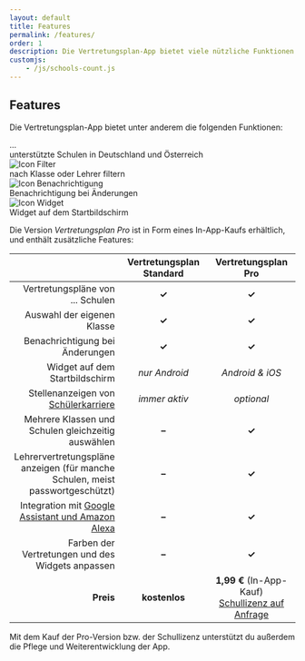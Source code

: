 ```yaml
---
layout: default
title: Features
permalink: /features/
order: 1
description: Die Vertretungsplan-App bietet viele nützliche Funktionen. Die Pro-Version enthält noch zusätzliche Vorteile wie die Anzeige von Lehrervertretungsplänen.
customjs:
    - /js/schools-count.js
---
```


<style>
.table tr th:not(:first-child), .table tr td:not(:first-child) {
width:250px;
}
</style>

Features
--------

Die Vertretungsplan-App bietet unter anderem die folgenden Funktionen: 

<div class="row">
    <div class="col-sm-3"><div class="tile">
        <div class="circle"><span class="schools-count">...</span></div>
        unterstützte Schulen in Deutschland und Österreich
    </div></div>
    <div class="col-sm-3"><div class="tile">
        <div class="circle"><img src="/img/icons/filter.svg" alt="Icon Filter"></div>
        nach Klasse oder Lehrer filtern
    </div></div>
    <div class="col-sm-3"><div class="tile">
        <div class="circle"><img src="/img/icons/notifications.svg" alt="Icon Benachrichtigung"></div>
        Benachrichtigung bei Änderungen
    </div></div>
    <div class="col-sm-3"><div class="tile">
        <div class="circle"><img src="/img/icons/widgets.svg" alt="Icon Widget"></div>
        Widget auf dem Startbildschirm
    </div></div>
</div>

Die Version *Vertretungsplan Pro* ist in Form eines In-App-Kaufs erhältlich, und enthält zusätzliche Features:

<table class="table">
  <thead>
    <tr>
      <th style="text-align: right"> </th>
      <th style="text-align: center">Vertretungsplan Standard</th>
      <th style="text-align: center">Vertretungsplan Pro</th>
    </tr>
  </thead>
  <tbody>
    <tr>
      <td style="text-align: right">Vertretungspläne von <span class="schools-count">...</span> Schulen</td>
      <td style="text-align: center" class="success"><strong>✓</strong></td>
      <td style="text-align: center" class="success"><strong>✓</strong></td>
    </tr>
    <tr>
      <td style="text-align: right">Auswahl der eigenen Klasse</td>
      <td style="text-align: center" class="success"><strong>✓</strong></td>
      <td style="text-align: center" class="success"><strong>✓</strong></td>
    </tr>
    <tr>
      <td style="text-align: right">Benachrichtigung bei Änderungen</td>
      <td style="text-align: center" class="success"><strong>✓</strong></td>
      <td style="text-align: center" class="success"><strong>✓</strong></td>
    </tr>
    <tr>
      <td style="text-align: right">Widget auf dem Startbildschirm</td>
      <td style="text-align: center" class="warning"><i>nur Android</i></td>
      <td style="text-align: center" class="success"><i>Android & iOS</i></td>
    </tr>
    <tr>
      <td style="text-align: right">Stellenanzeigen von <a href="https://schuelerkarriere.de">Schülerkarriere</a></td>
      <td style="text-align: center" class="info"><i>immer aktiv</i></td>
      <td style="text-align: center" class="success"><i>optional</i></td>
    </tr>
    <tr>
      <td style="text-align: right">Mehrere Klassen und Schulen gleichzeitig auswählen</td>
      <td style="text-align: center" class="danger"><strong>–</strong></td>
      <td style="text-align: center" class="success"><strong>✓</strong></td>
    </tr>
    <tr>
      <td style="text-align: right">Lehrervertretungspläne anzeigen (für manche Schulen, meist passwortgeschützt)</td>
      <td style="text-align: center" class="danger"><strong>–</strong></td>
      <td style="text-align: center" class="success"><strong>✓</strong></td>
    </tr>
    <tr>
      <td style="text-align: right">Integration mit <a href="/dienste/">Google Assistant und Amazon Alexa</a></td>
      <td style="text-align: center" class="danger"><strong>–</strong></td>
      <td style="text-align: center" class="success"><strong>✓</strong></td>
    </tr>
    <tr>
      <td style="text-align: right">Farben der Vertretungen und des Widgets anpassen</td>
      <td style="text-align: center" class="danger"><strong>–</strong></td>
      <td style="text-align: center" class="success"><strong>✓</strong></td>
    </tr>
    <tr class="info">
      <td style="text-align: right"><strong>Preis</strong></td>
      <td style="text-align: center"><strong>kostenlos</strong></td>
      <td style="text-align: center"><strong>1,99 €</strong> (In-App-Kauf)<br /><a href="/fuer-schulen/#vertretungsplan-pro--schullizenz">Schullizenz auf Anfrage</a></td>
    </tr>
  </tbody>
</table>

Mit dem Kauf der Pro-Version bzw. der Schullizenz unterstützt du außerdem die Pflege und Weiterentwicklung der App.